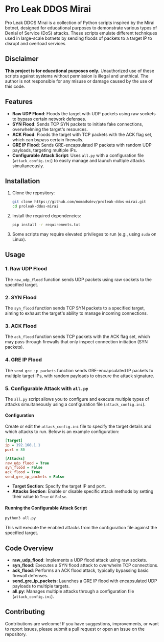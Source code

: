 # Pro Leak DDOS Mirai

Pro Leak DDOS Mirai is a collection of Python scripts inspired by the Mirai botnet, designed for educational purposes to demonstrate various types of Denial of Service (DoS) attacks. These scripts emulate different techniques used in large-scale botnets by sending floods of packets to a target IP to disrupt and overload services.

## Disclaimer

**This project is for educational purposes only.** Unauthorized use of these scripts against systems without permission is illegal and unethical. The author is not responsible for any misuse or damage caused by the use of this code.

## Features

- **Raw UDP Flood**: Floods the target with UDP packets using raw sockets to bypass certain network defenses.
- **SYN Flood**: Sends TCP SYN packets to initiate fake connections, overwhelming the target's resources.
- **ACK Flood**: Floods the target with TCP packets with the ACK flag set, which can bypass certain firewalls.
- **GRE IP Flood**: Sends GRE-encapsulated IP packets with random UDP payloads, targeting multiple IPs.
- **Configurable Attack Script**: Uses `all.py` with a configuration file (`attack_config.ini`) to easily manage and launch multiple attacks simultaneously.

## Installation

1. Clone the repository:

   ```bash
   git clone https://github.com/nomadsdev/proleak-ddos-mirai.git
   cd proleak-ddos-mirai
   ```

2. Install the required dependencies:

   ```bash
   pip install -r requirements.txt
   ```

3. Some scripts may require elevated privileges to run (e.g., using `sudo` on Linux).

## Usage

### 1. Raw UDP Flood

The `raw_udp_flood` function sends UDP packets using raw sockets to the specified target.

### 2. SYN Flood

The `syn_flood` function sends TCP SYN packets to a specified target, aiming to exhaust the target's ability to manage incoming connections.

### 3. ACK Flood

The `ack_flood` function sends TCP packets with the ACK flag set, which may pass through firewalls that only inspect connection initiation (SYN packets).

### 4. GRE IP Flood

The `send_gre_ip_packets` function sends GRE-encapsulated IP packets to multiple target IPs, with random payloads to obscure the attack signature.

### 5. Configurable Attack with `all.py`

The `all.py` script allows you to configure and execute multiple types of attacks simultaneously using a configuration file (`attack_config.ini`).

#### Configuration

Create or edit the `attack_config.ini` file to specify the target details and which attacks to run. Below is an example configuration:

```ini
[Target]
ip = 192.168.1.1
port = 80

[Attacks]
raw_udp_flood = True
syn_flood = False
ack_flood = True
send_gre_ip_packets = False
```

- **Target Section**: Specify the target IP and port.
- **Attacks Section**: Enable or disable specific attack methods by setting their value to `True` or `False`.

#### Running the Configurable Attack Script

```bash
python3 all.py
```

This will execute the enabled attacks from the configuration file against the specified target.

## Code Overview

- **raw_udp_flood**: Implements a UDP flood attack using raw sockets.
- **syn_flood**: Executes a SYN flood attack to overwhelm TCP connections.
- **ack_flood**: Performs an ACK flood attack, typically bypassing basic firewall defenses.
- **send_gre_ip_packets**: Launches a GRE IP flood with encapsulated UDP payloads to multiple targets.
- **all.py**: Manages multiple attacks through a configuration file (`attack_config.ini`).

## Contributing

Contributions are welcome! If you have suggestions, improvements, or want to report issues, please submit a pull request or open an issue on the repository.
